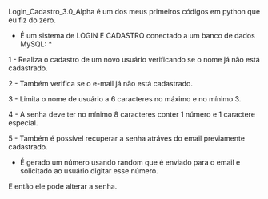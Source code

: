 
 Login_Cadastro_3.0_Alpha é um dos meus primeiros códigos em python que eu fiz do zero.

* É um sistema de LOGIN E CADASTRO conectado a um banco de dados MySQL: *

1 - Realiza o cadastro de um novo usuário verificando se o nome já não está cadastrado.

2 - Também verifica se o e-mail já não está cadastrado.

3 - Limita o nome de usuário a 6 caracteres no máximo e no mínimo 3.

4 - A senha deve ter no mínimo 8 caracteres conter 1 número e 1 caractere especial.

5 - Também é possível recuperar a senha atráves do email previamente cadastrado.

* É gerado um número usando random que é enviado para o email e solicitado ao
usuário digitar esse número.

E então ele pode alterar a senha.
